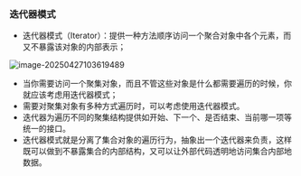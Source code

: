 ### 迭代器模式

- 迭代器模式（Iterator）：提供一种方法顺序访问一个聚合对象中各个元素，而又不暴露该对象的内部表示；

![image-20250427103619489](D:\学习\设计模式\code\designPattern\doc\images\image-20250427103619489.png)

- 当你需要访问一个聚集对象，而且不管这些对象是什么都需要遍历的时候，你就应该考虑用迭代器模式；
- 需要对聚集对象有多种方式遍历时，可以考虑使用迭代器模式。
- 迭代器为遍历不同的聚集结构提供如开始、下一个、是否结束、当前哪一项等统一的接口。
- 迭代器模式就是分离了集合对象的遍历行为，抽象出一个迭代器来负责，这样既可以做到不暴露集合的内部结构，又可以让外部代码透明地访问集合内部地数据。